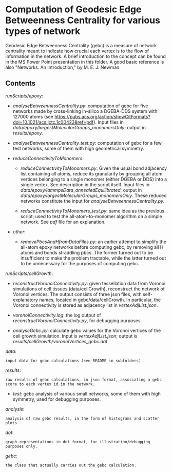 # Computation of Geodesic Edge Betweenness Centrality for various types of network

Geodesic Edge Betweenness Centrality (gebc) is a measure of network centrality meant to indicate how crucial each vertex is to the flow of information in the network. A brief introduction to the concept can be found in the MS Power Point presentation in this folder. A good basic reference is also "Networks. An Introduction," by M. E. J. Newman. 

## Contents
*runScripts/epoxy*: 

- *analyseBetweennessCentrality.py*: computation of gebc for five networks made by cross-linking in-silico a DGEBA-DDS system with 127000 atoms (see https://pubs.acs.org/action/showCitFormats?doi=10.1021/acs.jctc.1c00423&ref=pdf). Input files in *data/epoxy/largestMolecularGroups_monomersOnly*; output in *results/epoxy*. 

- *analyseBetweennessCentrality_test.py*: computation of gebc for a few test networks, some of them with high geometrical symmetry.

- *reduceConnectivityToMonomers*:

    - *reduceConnectivityToMonomers.py*: Given the usual bond adjacency list containing all atoms, reduce its granularity by grouping all atom vertices belonging to a single monomer (either DGEBA or DDS) into a single vertex. See description in the script itself. Input files in *data/epoxy/lammpsData_annealedEquilibrated*; output in *data/epoxy/largestMolecularGroups_monomersOnly*. These reduced networks constitute the input for *analyseBetweennessCentrality.py*. 

    - *reduceConnectivityToMonomers_test.py*: same idea as the previous script; used to test the all-atom-to-monomer algorithm on a simple network. See *pdf* file for an explanation. 

- *other*: 
    - *removePbcsAndHfromDataFiles.py*: an earlier attempt to simplify the all-atom epoxy networks before computing gebc, by removing all H atoms and bonds straddling pbcs. The former turned out to be insufficient to make the problem tractable, while the latter turned out to be unnecessary for the purposes of computing gebc. 

*runScripts/cellGrowth*:

- *reconstructVoronoiConnectivity.py*: given tessellation data from Voronoi simulations of cell tissues (data/cellGrowth), reconstruct the network of Voronoi vertices. The output consists of three json files, with self-explanatory names, located in gebc/data/cellGrowth. In particular, the Voronoi connectivity is stored as adjacency list in *vertexAdjList.json*.

- *voronoiConnectivity.log*: the log output of *reconstructVoronoiConnectivity.py*, for debugging purposes.

- *analyseGebc.py*: calculate gebc values for the Voronoi vertices of the cell growth simulation. Input is *vertexAdjList.json*; output is *results/cellGrowth/voronoiVertices_gebc.dat*. 


*data*:

    input data for gebc calculations (see README in subfolders).

*results*:

    raw results of gebc calculations, in json format, associating a gebc score to each vertex id in the network.

- *test*: gebc analysis of various small networks, some of them with high symmetry, used for debugging purposes. 

*analysis*:

    analysis of raw gebc results, in the form of histograms and scatter plots.


*dot*:

    graph representations in dot format, for illustration/debugging purposes only.

*gebc*:

    the class that actually carries out the gebc calculation.
